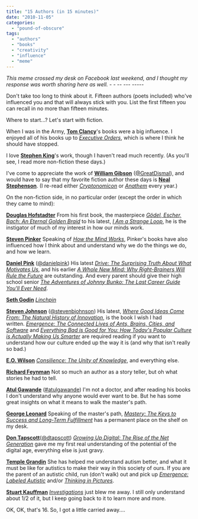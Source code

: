 ```yaml
---
title: "15 Authors (in 15 minutes)"
date: "2010-11-05"
categories: 
  - "pound-of-obscure"
tags: 
  - "authors"
  - "books"
  - "creativity"
  - "influence"
  - "meme"
---
```


_This meme crossed my desk on Facebook last weekend, and I thought my response was worth sharing here as well. - - -- --- -----_

Don't take too long to think about it. Fifteen authors (poets included) who've influenced you and that will always stick with you. List the first fifteen you can recall in no more than fifteen minutes.

Where to start...? Let's start with fiction.

When I was in the Army, **[Tom Clancy](http://www.amazon.com/gp/redirect.html?ie=UTF8&location=http%3A%2F%2Fwww.amazon.com%2FTom-Clancy%2Fe%2FB000APF4T2%3Fqid%3D1288970703%26sr%3D1-1&tag=gbrettmiller-20&linkCode=ur2&camp=1789&creative=9325)**'s books were a big influence. I enjoyed all of his books up to _[Executive Orders](http://www.amazon.com/gp/product/0425158632?ie=UTF8&tag=gbrettmiller-20&linkCode=as2&camp=1789&creative=9325&creativeASIN=0425158632)_, which is where I think he should have stopped.

I love **[Stephen King](http://www.amazon.com/gp/redirect.html?ie=UTF8&location=http%3A%2F%2Fwww.amazon.com%2FStephen-King%2Fe%2FB000AQ0842%3Fqid%3D1288970646%26sr%3D1-1&tag=gbrettmiller-20&linkCode=ur2&camp=1789&creative=9325)**'s work, though I haven't read much recently. (As you'll see, I read more non-fiction these days.)

I've come to appreciate the work of **[William Gibson](http://www.amazon.com/gp/redirect.html?ie=UTF8&location=http%3A%2F%2Fwww.amazon.com%2FWilliam-Gibson%2Fe%2FB000AP5DM0%3Fqid%3D1288970596%26sr%3D1-1&tag=gbrettmiller-20&linkCode=ur2&camp=1789&creative=9325)** ([@GreatDismal](http://twitter.com/GreatDismal)), and would have to say that my favorite fiction author these days is **[Neal Stephenson](http://www.amazon.com/gp/redirect.html?ie=UTF8&location=http%3A%2F%2Fwww.amazon.com%2FNeal-Stephenson%2Fe%2FB000APS8L8%3Fqid%3D1288970550%26sr%3D1-2-ent&tag=gbrettmiller-20&linkCode=ur2&camp=1789&creative=9325)**. (I re-read either _[Cryptonomicon](http://www.amazon.com/gp/product/0060512806?ie=UTF8&tag=gbrettmiller-20&linkCode=as2&camp=1789&creative=9325&creativeASIN=0060512806)_ or _[Anathem](http://www.amazon.com/gp/product/0061694940?ie=UTF8&tag=gbrettmiller-20&linkCode=as2&camp=1789&creative=9325&creativeASIN=0061694940)_ every year.)

On the non-fiction side, in no particular order (except the order in which they came to mind):

**[Douglas Hofstadter](http://www.amazon.com/gp/redirect.html?ie=UTF8&location=http%3A%2F%2Fwww.amazon.com%2FDouglas-R.-Hofstadter%2Fe%2FB000AP5GCM%3Fqid%3D1288969404%26sr%3D1-1&tag=gbrettmiller-20&linkCode=ur2&camp=1789&creative=9325)** From his first book, the masterpiece _[Gödel, Escher, Bach: An Eternal Golden Braid](http://www.amazon.com/gp/product/0465026567?ie=UTF8&tag=gbrettmiller-20&linkCode=as2&camp=1789&creative=9325&creativeASIN=0465026567)_ to his latest, _[I Am a Strange Loop](http://www.amazon.com/gp/product/0465030793?ie=UTF8&tag=gbrettmiller-20&linkCode=as2&camp=1789&creative=9325&creativeASIN=0465030793)_, he is the instigator of much of my interest in how our minds work.

**[Steven Pinker](http://www.amazon.com/gp/redirect.html?ie=UTF8&location=http%3A%2F%2Fwww.amazon.com%2FSteven-Pinker%2Fe%2FB000AQ3GGO%3Fqid%3D1288969476%26sr%3D1-1&tag=gbrettmiller-20&linkCode=ur2&camp=1789&creative=9325)** Speaking of _[How the Mind Works](http://www.amazon.com/gp/product/0393334775?ie=UTF8&tag=gbrettmiller-20&linkCode=as2&camp=1789&creative=9325&creativeASIN=0393334775)_, Pinker's books have also influenced how I think about and understand why we do the things we do, and how we learn.

**[Daniel Pink](http://www.amazon.com/gp/redirect.html?ie=UTF8&location=http%3A%2F%2Fwww.amazon.com%2FDaniel-H.-Pink%2Fe%2FB001IXS3PC%3Fqid%3D1288969525%26sr%3D1-1&tag=gbrettmiller-20&linkCode=ur2&camp=1789&creative=9325)** ([@danielpink](http://twitter.com/danielpink)) His latest _[Drive: The Surprising Truth About What Motivates Us](http://www.amazon.com/gp/product/1594488843?ie=UTF8&tag=gbrettmiller-20&linkCode=as2&camp=1789&creative=9325&creativeASIN=1594488843)_, and his earlier _[A Whole New Mind: Why Right-Brainers Will Rule the Future](http://www.amazon.com/gp/product/1594481717?ie=UTF8&tag=gbrettmiller-20&linkCode=as2&camp=1789&creative=9325&creativeASIN=1594481717)_ are outstanding. And every parent should give their high school senior _[The Adventures of Johnny Bunko: The Last Career Guide You'll Ever Need](http://www.amazon.com/gp/product/1594482918?ie=UTF8&tag=gbrettmiller-20&linkCode=as2&camp=1789&creative=9325&creativeASIN=1594482918)_.

**[Seth Godin](http://www.amazon.com/gp/redirect.html?ie=UTF8&location=http%3A%2F%2Fwww.amazon.com%2FSeth-Godin%2Fe%2FB000AP9EH0%3Fqid%3D1288969570%26sr%3D1-1&tag=gbrettmiller-20&linkCode=ur2&camp=1789&creative=9325)** _[Linchpin](http://www.amazon.com/gp/product/1591843162?ie=UTF8&tag=gbrettmiller-20&linkCode=as2&camp=1789&creative=9325&creativeASIN=1591843162)_

**[Steven Johnson](http://www.amazon.com/gp/redirect.html?ie=UTF8&location=http%3A%2F%2Fwww.amazon.com%2FSteven-Johnson%2Fe%2FB000APC0M6%3Fqid%3D1288969609%26sr%3D1-2-ent&tag=gbrettmiller-20&linkCode=ur2&camp=1789&creative=9325)** ([@stevenbjohnson](http://twitter.com/stevenbjohnson)) His latest, _[Where Good Ideas Come From: The Natural History of Innovation](http://www.amazon.com/gp/product/1594487715?ie=UTF8&tag=gbrettmiller-20&linkCode=as2&camp=1789&creative=9325&creativeASIN=1594487715)_, is the book I wish I had written. _[Emergence: The Connected Lives of Ants, Brains, Cities, and Software](http://www.amazon.com/gp/product/0684868768?ie=UTF8&tag=gbrettmiller-20&linkCode=as2&camp=1789&creative=9325&creativeASIN=0684868768)_ and _[Everything Bad is Good for You: How Today's Popular Culture is Actually Making Us Smarter](http://www.amazon.com/gp/product/1594481946?ie=UTF8&tag=gbrettmiller-20&linkCode=as2&camp=1789&creative=9325&creativeASIN=1594481946)_ are required reading if you want to understand how our culture ended up the way it is (and why that isn't really so bad.)

**[E.O. Wilson](http://www.amazon.com/gp/redirect.html?ie=UTF8&location=http%3A%2F%2Fwww.amazon.com%2FEdward-O.-Wilson%2Fe%2FB000AQ4776%3Fqid%3D1288969645%26sr%3D1-1&tag=gbrettmiller-20&linkCode=ur2&camp=1789&creative=9325)** _[Consilience: The Unity of Knowledge](http://www.amazon.com/gp/product/067976867X?ie=UTF8&tag=gbrettmiller-20&linkCode=as2&camp=1789&creative=9325&creativeASIN=067976867X)_, and everything else.

**[Richard Feynman](http://www.amazon.com/gp/redirect.html?ie=UTF8&location=http%3A%2F%2Fwww.amazon.com%2FRichard-P.-Feynman%2Fe%2FB000AQ47U8%3Fqid%3D1288969688%26sr%3D1-1&tag=gbrettmiller-20&linkCode=ur2&camp=1789&creative=9325)** Not so much an author as a story teller, but oh what stories he had to tell.

**[Atul Gawande](http://www.amazon.com/gp/redirect.html?ie=UTF8&location=http%3A%2F%2Fwww.amazon.com%2FAtul-Gawande%2Fe%2FB00458K698%3Fqid%3D1288969732%26sr%3D1-1&tag=gbrettmiller-20&linkCode=ur2&camp=1789&creative=9325)** ([#atulgawande](http://twitter.com/#!/search/atul%20gawande)) I'm not a doctor, and after reading his books I don't understand why anyone would ever want to be. But he has some great insights on what it means to walk the master's path.

**[George Leonard](http://www.amazon.com/gp/redirect.html?ie=UTF8&location=http%3A%2F%2Fwww.amazon.com%2FGeorge-Burr-Leonard%2Fe%2FB001H6GO7O%3Fqid%3D1288969772%26sr%3D1-1&tag=gbrettmiller-20&linkCode=ur2&camp=1789&creative=9325)** Speaking of the master's path, _[Mastery: The Keys to Success and Long-Term Fulfillment](http://www.amazon.com/gp/product/0452267560?ie=UTF8&tag=gbrettmiller-20&linkCode=as2&camp=1789&creative=9325&creativeASIN=0452267560)_ has a permanent place on the shelf on my desk.

**[Don Tapscott](http://www.amazon.com/gp/redirect.html?ie=UTF8&location=http%3A%2F%2Fwww.amazon.com%2FDon-Tapscott%2Fe%2FB0045AJUQ6%3Fqid%3D1288969817%26sr%3D1-2-ent&tag=gbrettmiller-20&linkCode=ur2&camp=1789&creative=9325)**([@dtapscott](http://twitter.com/dtapscott)) _[Growing Up Digital: The Rise of the Net Generation](http://www.amazon.com/gp/product/0071347984?ie=UTF8&tag=gbrettmiller-20&linkCode=as2&camp=1789&creative=9325&creativeASIN=0071347984)_ gave me my first real understanding of the potential of the digital age, everything else is just gravy.

**[Temple Grandin](http://www.amazon.com/gp/redirect.html?ie=UTF8&location=http%3A%2F%2Fwww.amazon.com%2FTemple-Grandin%2Fe%2FB000AP9AQU%3Fqid%3D1288969852%26sr%3D1-2-ent&tag=gbrettmiller-20&linkCode=ur2&camp=1789&creative=9325)** She has helped me understand autism better, and what it must be like for autistics to make their way in this society of ours. If you are the parent of an autistic child, run (don't walk) out and pick up _[Emergence: Labeled Autistic](http://www.amazon.com/gp/product/0446671827?ie=UTF8&tag=gbrettmiller-20&linkCode=as2&camp=1789&creative=9325&creativeASIN=0446671827)_ and/or _[Thinking in Pictures](http://www.amazon.com/gp/product/0307739589?ie=UTF8&tag=gbrettmiller-20&linkCode=as2&camp=1789&creative=9325&creativeASIN=0307739589)_.

**[Stuart Kauffman](http://www.amazon.com/gp/redirect.html?ie=UTF8&location=http%3A%2F%2Fwww.amazon.com%2Fs%3F_encoding%3DUTF8%26sort%3Drelevancerank%26search-alias%3Dbooks%26field-author%3DStuart%2520A.%2520Kauffman&tag=gbrettmiller-20&linkCode=ur2&camp=1789&creative=9325)** _[Investigations](http://www.amazon.com/gp/product/0195121058?ie=UTF8&tag=gbrettmiller-20&linkCode=as2&camp=1789&creative=9325&creativeASIN=0195121058)_ just blew me away. I still only understand about 1/2 of it, but I keep going back to it to learn more and more.

OK, OK, that's 16. So, I got a little carried away....
